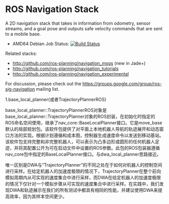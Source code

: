 ROS Navigation Stack
====================

A 2D navigation stack that takes in information from odometry, sensor
streams, and a goal pose and outputs safe velocity commands that are sent
to a mobile base.

 * AMD64 Debian Job Status: [![Build Status](http://build.ros.org/buildStatus/icon?job=Kbin_uX64__navigation__ubuntu_xenial_amd64__binary)](http://build.ros.org/view/Kbin_uX64/job/Kbin_uX64__navigation__ubuntu_xenial_amd64__binary/)

Related stacks:

 * http://github.com/ros-planning/navigation_msgs (new in Jade+)
 * http://github.com/ros-planning/navigation_tutorials
 * http://github.com/ros-planning/navigation_experimental

For discussion, please check out the
https://groups.google.com/group/ros-sig-navigation mailing list.

1.base_local_planner(或者TrajectoryPlannerROS)  

base_local_planner::TrajectoryPlannerROS对象是base_local_planner::TrajectoryPlanner对象的ROS封装，在初始化时指定的ROS命名空间使用，继承了nav_core::BaseLocalPlanner接口。它是move_base默认的局部规划包。该软件包提供了对平面上本地机器人导航的轨迹展开和动态窗口方法的实现。根据计划遵循和成本图，控制器生成速度命令以发送到移动基站。该软件包支持完整和非完整机器人，可以表示为凸多边形或圆形的任何机器人足迹，并将其配置公开为可在启动文件中设置的ROS参数。此包的ROS包装器遵循nav_core包中指定的BaseLocalPlanner接口。与dwa_local_planner思路接近。  

唯一区别是DWA与“TrajectoryPlanner”的不同之处在于如何对机器人的控制空间进行采样。在给定机器人的加速度极限的情况下，TrajectoryPlanner在整个前向模拟周期内从可实现的速度集合中进行采样，而DWA在给定机器人的加速度极限的情况下仅针对一个模拟步骤从可实现的速度集合中进行采样。在实践中，我们发现DWA和轨迹展示在我们的所有测试中都具有相同的性能，并建议使用DWA来提高效率，因为其样本空间更少。  
